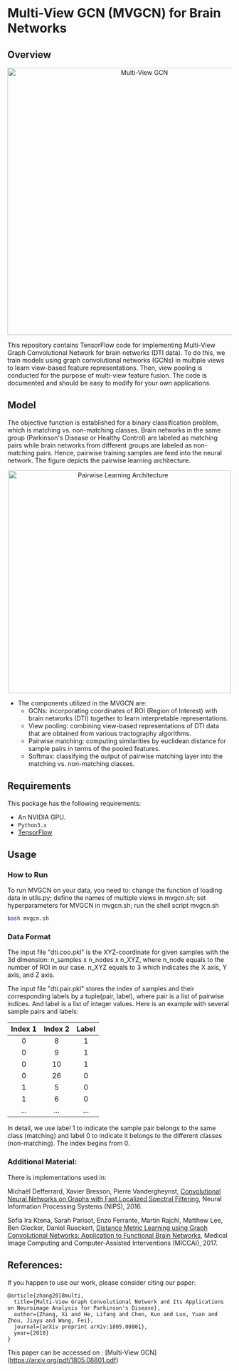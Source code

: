 # Multi-View GCN (MVGCN) for Brain Networks

## Overview
<p align="center"><img src="images/GCN.png" alt="Multi-View GCN" width="600"></p>

This repository contains TensorFlow code for implementing Multi-View Graph Convolutional Network for brain networks (DTI data). To do this, we train models using graph convolutional networks (GCNs) in multiple views to learn view-based feature representations. Then, view pooling is conducted for the purpose of multi-view feature fusion. The code is documented and should be easy to modify for your own applications.      

## Model
The objective function is established for a binary classification problem, which is matching vs. non-matching classes. Brain networks in the same group (Parkinson's Disease or Healthy Control) are labeled as matching pairs while brain networks from different groups are labeled as non-matching pairs. Hence, pairwise training samples are feed into the neural network. The figure depicts the pairwise learning architecture.  

<p align="center"><img src="images/overall.png" alt="Pairwise Learning Architecture" width="500"></p>

* The components utilized in the MVGCN are:
    * GCNs: incorporating coordinates of ROI (Region of Interest) with brain networks (DTI) together to learn interpretable representations.  
    * View pooling: combining view-based representations of DTI data that are obtained from various tractography algorithms.  
    * Pairwise matching: computing similarities by euclidean distance for sample pairs in terms of the pooled features.  
    * Softmax: classifying the output of pairwise matching layer into the matching vs. non-matching classes.

## Requirements
This package has the following requirements:
* An NVIDIA GPU.
* `Python3.x`
* [TensorFlow](https://github.com/tensorflow/tensorflow)

## Usage
### How to Run
To run MVGCN on your data, you need to: change the function of loading data in utils.py; define the names of multiple views in mvgcn.sh; set hyperparameters for MVGCN in mvgcn.sh; run the shell script mvgcn.sh
```bash
bash mvgcn.sh
```
### Data Format
The input file "dti.coo.pkl" is the XYZ-coordinate for given samples with the 3d dimension: n_samples x n_nodes x n_XYZ, where n_node equals to the number of ROI in our case. n_XYZ equals to 3 which indicates the X axis, Y axis, and Z axis. 

The input file "dti.pair.pkl" stores the index of samples and their corresponding labels by a tuple(pair, label), where pair is a list of pairwise indices. And label is a list of integer values. Here is an example with several sample pairs and labels: 

| Index 1   | Index 2   | Label       |  
|:---------:|:---------:|:-----------:|
|         0 |         8 |           1 | 
|         0 |         9 |           1 | 
|         0 |        10 |           1 |  
|         0 |        26 |           0 |  
|         1 |         5 |           0 | 
|         1 |         6 |           0 | 
|       ... |       ... |         ... | 

In detail, we use label 1 to indicate the sample pair belongs to the same class (matching) and label 0 to indicate it belongs to the different classes (non-matching). The index begins from 0. 

### Additional Material:
There is implementations used in: 

Michaël Defferrard, Xavier Bresson, Pierre Vandergheynst, [Convolutional Neural Networks on Graphs with Fast Localized Spectral Filtering](https://arxiv.org/abs/1606.09375), Neural Information Processing Systems (NIPS), 2016.

Sofia Ira Ktena, Sarah Parisot, Enzo Ferrante, Martin Rajchl, Matthew Lee, Ben Glocker, Daniel Rueckert, [Distance Metric Learning using Graph Convolutional Networks: Application to Functional Brain Networks](https://arxiv.org/abs/1703.02161), Medical Image Computing and Computer-Assisted Interventions (MICCAI), 2017.


## References: 
If you happen to use our work, please consider citing our paper: 
```
@article{zhang2018multi,
  title={Multi-View Graph Convolutional Network and Its Applications on Neuroimage Analysis for Parkinson's Disease},
  author={Zhang, Xi and He, Lifang and Chen, Kun and Luo, Yuan and Zhou, Jiayu and Wang, Fei},
  journal={arXiv preprint arXiv:1805.08801},
  year={2018}
}
```
This paper can be accessed on : [Multi-View GCN] (https://arxiv.org/pdf/1805.08801.pdf)
